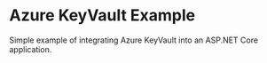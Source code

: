 # Azure KeyVault Example

Simple example of integrating Azure KeyVault into an ASP.NET Core application.


